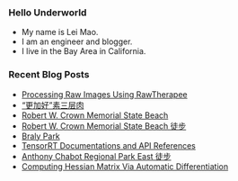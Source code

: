 ### Hello Underworld

- My name is Lei Mao.
- I am an engineer and blogger.
- I live in the Bay Area in California.


### Recent Blog Posts

<!-- BLOG-POST-LIST:START -->
- [Processing Raw Images Using RawTherapee](https://leimao.github.io/blog/Processing-Raw-Images-Using-RawTherapee/)
- [“更加好”素三层肉](https://leimao.github.io/essay/%E6%9B%B4%E5%8A%A0%E5%A5%BD%E7%B4%A0%E4%B8%89%E5%B1%82%E8%82%89/)
- [Robert W. Crown Memorial State Beach](https://leimao.github.io/photography/Robert-W-Crown-Memorial-State-Beach-2025-05-26/)
- [Robert W. Crown Memorial State Beach 徒步](https://leimao.github.io/life/Robert-W-Crown-Memorial-State-Beach-2025-05-26/)
- [Braly Park](https://leimao.github.io/photography/Braly-Park-2025-05-25/)
- [TensorRT Documentations and API References](https://leimao.github.io/blog/TensorRT-Documentations-API-References/)
- [Anthony Chabot Regional Park East 徒步](https://leimao.github.io/life/Anthony-Chabot-Regional-Park-East/)
- [Computing Hessian Matrix Via Automatic Differentiation](https://leimao.github.io/blog/Compute-Hessian-Automatic-Differentiation/)
<!-- BLOG-POST-LIST:END -->
